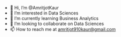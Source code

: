 - 👋 Hi, I’m @AmritjotKaur
- 👀 I’m interested in Data Sciences
- 🌱 I’m currently learning Business Analytics
- 💞️ I’m looking to collaborate on Data Sciences
- 📫 How to reach me at amritjot910kaur@gmail.com
<!---
AmritjotKaur/AmritjotKaur is a ✨ special ✨ repository because its `README.md` (this file) appears on your GitHub profile.
You can click the Preview link to take a look at your changes.
--->
